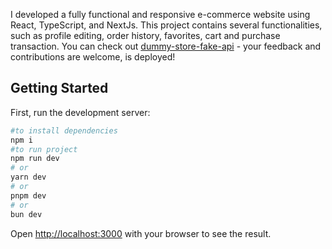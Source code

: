 I developed a fully functional and responsive e-commerce website using React, TypeScript, and NextJs. This project contains several functionalities, such as profile editing, order history, favorites, cart and purchase transaction.
You can check out [dummy-store-fake-api](https://dummy-store-fake-api.netlify.app/) - your feedback and contributions are welcome, is deployed!

## Getting Started

First, run the development server:

```bash
#to install dependencies
npm i
#to run project
npm run dev
# or
yarn dev
# or
pnpm dev
# or
bun dev
```

Open [http://localhost:3000](http://localhost:3000) with your browser to see the result.


